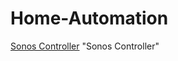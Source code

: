 # Home-Automation

[Sonos Controller](https://github.com/henlagt/Home-Automation/blob/main/Sonos%20Controller/) "Sonos Controller"
